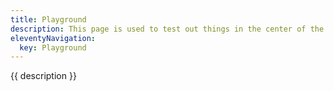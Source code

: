 ```yaml
---
title: Playground
description: This page is used to test out things in the center of the page
eleventyNavigation:
  key: Playground
---
```


<section class="content">
  <p>{{ description }}</p>
</section>

